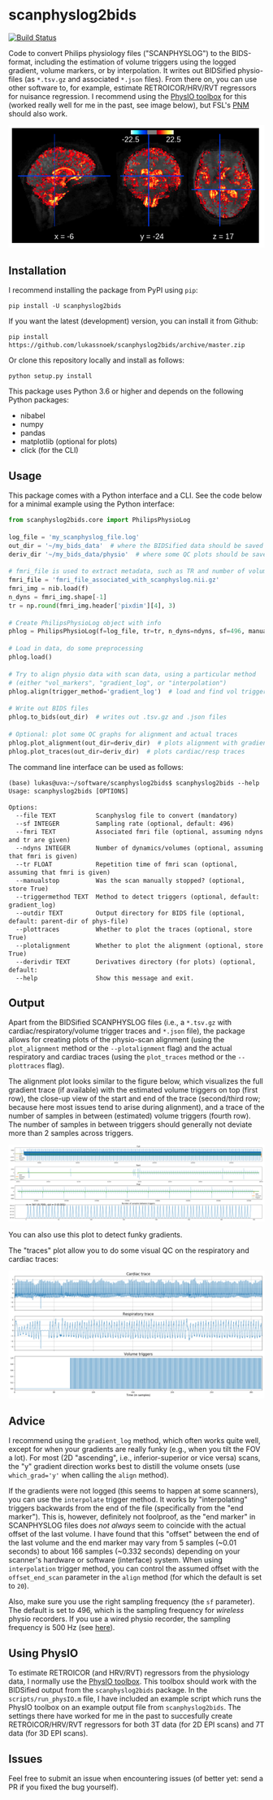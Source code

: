# scanphyslog2bids
[![Build Status](https://travis-ci.org/lukassnoek/scanphyslog2bids.svg?branch=master)](https://travis-ci.org/lukassnoek/scanphyslog2bids)

Code to convert Philips physiology files ("SCANPHYSLOG") to the BIDS-format, including the estimation of volume triggers using the logged gradient, volume markers, or by interpolation. It writes out BIDSified physio-files (as `*.tsv.gz` and associated `*.json` files). From there on, you can use other software to, for example, estimate RETROICOR/HRV/RVT regressors for nuisance regression. I recommend using the [PhysIO toolbox](https://github.com/translationalneuromodeling/tapas/tree/master/PhysIO) for this (worked really well for me in the past, see image below), but FSL's [PNM](https://fsl.fmrib.ox.ac.uk/fsl/fslwiki/PNM) should also work.

![physio_map](docs/image.png)

## Installation
I recommend installing the package from PyPI using `pip`:

```
pip install -U scanphyslog2bids
```

If you want the latest (development) version, you can install it from Github:

```
pip install https://github.com/lukassnoek/scanphyslog2bids/archive/master.zip
```

Or clone this repository locally and install as follows:

```
python setup.py install
```

This package uses Python 3.6 or higher and depends on the following Python packages:
- nibabel
- numpy
- pandas
- matplotlib (optional for plots)
- click (for the CLI)

## Usage
This package comes with a Python interface and a CLI. See the code below for a minimal example using the Python interface:

```python
from scanphyslog2bids.core import PhilipsPhysioLog

log_file = 'my_scanphyslog_file.log'
out_dir = '~/my_bids_data'  # where the BIDSified data should be saved
deriv_dir '~/my_bids_data/physio'  # where some QC plots should be saved

# fmri_file is used to extract metadata, such as TR and number of volumes
fmri_file = 'fmri_file_associated_with_scanphyslog.nii.gz' 
fmri_img = nib.load(f)
n_dyns = fmri_img.shape[-1]
tr = np.round(fmri_img.header['pixdim'][4], 3)

# Create PhilipsPhysioLog object with info
phlog = PhilipsPhysioLog(f=log_file, tr=tr, n_dyns=ndyns, sf=496, manually_stopped=False)

# Load in data, do some preprocessing
phlog.load()

# Try to align physio data with scan data, using a particular method
# (either "vol_markers", "gradient_log", or "interpolation")
phlog.align(trigger_method='gradient_log')  # load and find vol triggers

# Write out BIDS files
phlog.to_bids(out_dir)  # writes out .tsv.gz and .json files

# Optional: plot some QC graphs for alignment and actual traces
phlog.plot_alignment(out_dir=deriv_dir)  # plots alignment with gradient
phlog.plot_traces(out_dir=deriv_dir)  # plots cardiac/resp traces
```

The command line interface can be used as follows:

```
(base) lukas@uva:~/software/scanphyslog2bids$ scanphyslog2bids --help
Usage: scanphyslog2bids [OPTIONS]

Options:
  --file TEXT           Scanphyslog file to convert (mandatory)
  --sf INTEGER          Sampling rate (optional, default: 496)
  --fmri TEXT           Associated fmri file (optional, assuming ndyns and tr are given)
  --ndyns INTEGER       Number of dynamics/volumes (optional, assuming that fmri is given)
  --tr FLOAT            Repetition time of fmri scan (optional, assuming that fmri is given)
  --manualstop          Was the scan manually stopped? (optional, store True)
  --triggermethod TEXT  Method to detect triggers (optional, default: gradient_log)
  --outdir TEXT         Output directory for BIDS file (optional, default: parent-dir of phys-file)
  --plottraces          Whether to plot the traces (optional, store True)
  --plotalignment       Whether to plot the alignment (optional, store True)
  --derivdir TEXT       Derivatives directory (for plots) (optional, default:
  --help                Show this message and exit.
```

## Output
Apart from the BIDSified SCANPHYSLOG files (i.e., a `*.tsv.gz` with cardiac/respiratory/volume trigger traces and `*.json` file), the package allows for creating plots of the physio-scan alignment (using the `plot_alignment` method or the `--plotalignment` flag) and the actual respiratory and cardiac traces (using the `plot_traces` method or the `--plottraces` flag).

The alignment plot looks similar to the figure below, which visualizes the full gradient trace (if available) with the estimated volume triggers on top (first row), the close-up view of the start and end of the trace (second/third row; because here most issues tend to arise during alignment), and a trace of the number of samples in between (estimated) volume triggers (fourth row). The number of samples in between triggers should generally not deviate more than 2 samples across triggers.

![alignment_plot](docs/example_for_gradient_log_alignment.png)

You can also use this plot to detect funky gradients.

The "traces" plot allow you to do some visual QC on the respiratory and cardiac traces:

![trace_plot](docs/example_for_gradient_log_traces.png)

## Advice
I recommend using the `gradient_log` method, which often works quite well, except for when your gradients are really funky (e.g., when you tilt the FOV a lot). For most (2D "ascending", i.e., inferior-superior or vice versa) scans, the "y" gradient direction works best to distill the volume onsets (use `which_grad='y'` when calling the `align` method). 

If the gradients were not logged (this seems to happen at some scanners), you can use the `interpolate` trigger method. It works by "interpolating" triggers backwards from the end of the file (specifically from the "end marker"). This is, however, definitely not foolproof, as the "end marker" in SCANPHYSLOG files does *not always* seem to coincide with the actual offset of the last volume. I have found that this "offset" between the end of the last volume and the end marker may vary from 5 samples (~0.01 seconds) to about 166 samples (~0.332 seconds) depending on your scanner's hardware or software (interface) system. When using `interpolation` trigger method, you can control the assumed offset with the `offset_end_scan` parameter in the `align` method (for which the default is set to `20`).

Also, make sure you use the right sampling frequency (the `sf` parameter). The default is set to 496, which is the sampling frequency for *wireless* physio recorders. If you use a wired physio recorder, the sampling frequency is 500 Hz (see [here](https://slideplayer.com/slide/10780586/)).

## Using PhysIO
To estimate RETROICOR (and HRV/RVT) regressors from the physiology data, I normally use the [PhysIO toolbox](https://github.com/translationalneuromodeling/tapas/tree/master/PhysIO). This toolbox should work with the BIDSified output from the `scanphyslog2bids` package. In the `scripts/run_physIO.m` file, I have included an example script which runs the PhysIO toolbox on an example output file from `scanphyslog2bids`. The settings there have worked for me in the past to succesfully create RETROICOR/HRV/RVT regressors for both 3T data (for 2D EPI scans) and 7T data (for 3D EPI scans).

## Issues
Feel free to submit an issue when encountering issues (of better yet: send a PR if you fixed the bug yourself).
